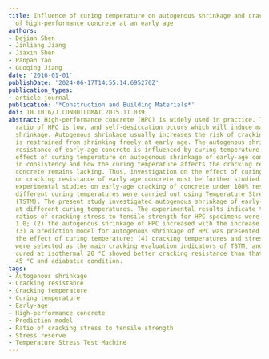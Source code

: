 ```yaml
---
title: Influence of curing temperature on autogenous shrinkage and cracking resistance
  of high-performance concrete at an early age
authors:
- Dejian Shen
- Jinliang Jiang
- Jiaxin Shen
- Panpan Yao
- Guoqing Jiang
date: '2016-01-01'
publishDate: '2024-06-17T14:55:14.695270Z'
publication_types:
- article-journal
publication: '*Construction and Building Materials*'
doi: 10.1016/J.CONBUILDMAT.2015.11.039
abstract: High-performance concrete (HPC) is widely used in practice. The water-to-cement
  ratio of HPC is low, and self-desiccation occurs which will induce marked autogenous
  shrinkage. Autogenous shrinkage usually increases the risk of cracking if the concrete
  is restrained from shrinking freely at early age. The autogenous shrinkage and cracking
  resistance of early-age concrete is influenced by curing temperature. However, the
  effect of curing temperature on autogenous shrinkage of early-age concrete is not
  in consistency and how the curing temperature affects the cracking resistance of
  concrete remains lacking. Thus, investigation on the effect of curing temperature
  on cracking resistance of early age concrete must be further studied. In this study,
  experimental studies on early-age cracking of concrete under 100% restraint and
  different curing temperatures were carried out using Temperature Stress Test Machine
  (TSTM). The present study investigated autogenous shrinkage of early-age HPC cured
  at different curing temperatures. The experimental results indicate that (1) the
  ratios of cracking stress to tensile strength for HPC specimens were all lower than
  1.0; (2) the autogenous shrinkage of HPC increased with the increase of curing temperature;
  (3) a prediction model for autogenous shrinkage of HPC was presented considering
  the effect of curing temperature; (4) cracking temperatures and stress reserves
  were selected as the main cracking evaluation indicators of TSTM, and the HPC specimen
  cured at isothermal 20 °C showed better cracking resistance than that at isothermal
  45 °C and adiabatic condition.
tags:
- Autogenous shrinkage
- Cracking resistance
- Cracking temperature
- Curing temperature
- Early-age
- High-performance concrete
- Prediction model
- Ratio of cracking stress to tensile strength
- Stress reserve
- Temperature Stress Test Machine
---
```

